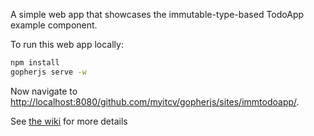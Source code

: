 A simple web app that showcases the immutable-type-based TodoApp example component.

To run this web app locally:

```bash
npm install
gopherjs serve -w
```

Now navigate to [http://localhost:8080/github.com/myitcv/gopherjs/sites/immtodoapp/](http://localhost:8080/github.com/myitcv/gopherjs/sites/immtodoapp/).

See [the wiki](https://github.com/myitcv/gopherjs/wiki) for more details
